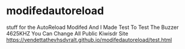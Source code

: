 # modifedautoreload
stuff for the AutoReload Modifed
And I Made Test To Test The Buzzer 4625KHZ You Can Change All Public Kiwisdr Site
https://vendettathevhsdvralt.github.io/modifedautoreload/test.html
